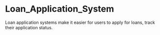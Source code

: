 # Loan_Application_System
Loan application systems make it easier for users to apply for loans, track their application status.
